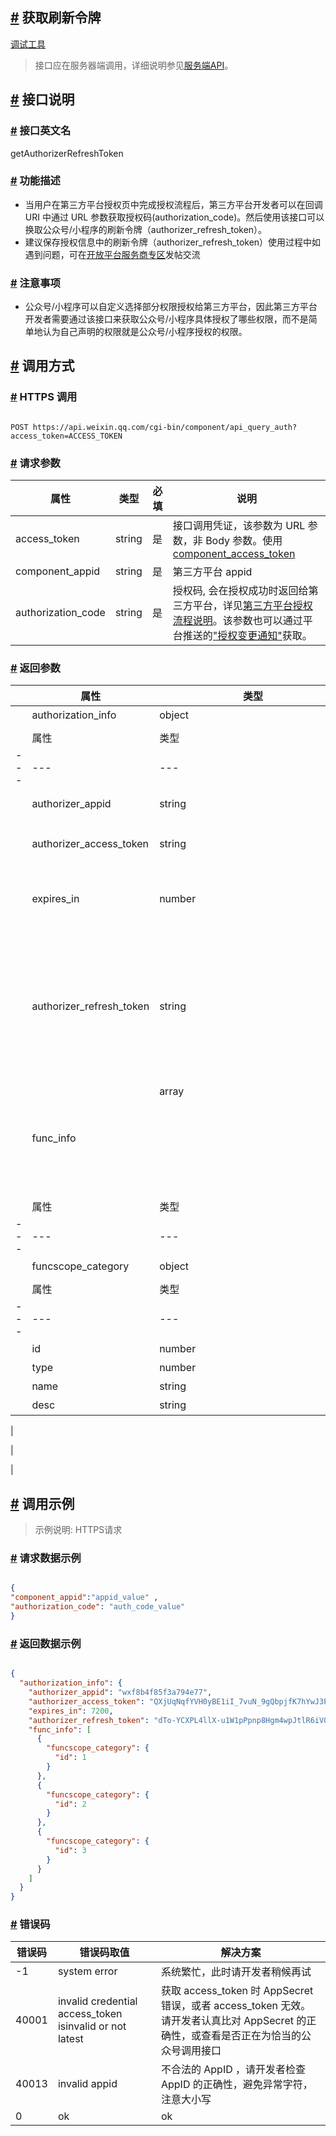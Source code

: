 ## [#](#获取刷新令牌) 获取刷新令牌

[调试工具](https://developers.weixin.qq.com/apiExplorer?apiName=getAuthorizerRefreshToken&plat=thirdparty)

> 接口应在服务器端调用，详细说明参见[服务端API](https://developers.weixin.qq.com/miniprogram/dev/framework/server-ability/backend-api.html)。

## [#](#接口说明) 接口说明

### [#](#接口英文名) 接口英文名

getAuthorizerRefreshToken

### [#](#功能描述) 功能描述

+   当用户在第三方平台授权页中完成授权流程后，第三方平台开发者可以在回调 URI 中通过 URL 参数获取授权码(authorization\_code)。然后使用该接口可以换取公众号/小程序的刷新令牌（authorizer\_refresh\_token）。
+   建议保存授权信息中的刷新令牌（authorizer\_refresh\_token）使用过程中如遇到问题，可在[开放平台服务商专区](https://developers.weixin.qq.com/community/minihome/mixflow/1355698687267438595)发帖交流

### [#](#注意事项) 注意事项

+   公众号/小程序可以自定义选择部分权限授权给第三方平台，因此第三方平台开发者需要通过该接口来获取公众号/小程序具体授权了哪些权限，而不是简单地认为自己声明的权限就是公众号/小程序授权的权限。

## [#](#调用方式) 调用方式

### [#](#HTTPS-调用) HTTPS 调用

```text

POST https://api.weixin.qq.com/cgi-bin/component/api_query_auth?access_token=ACCESS_TOKEN 

```

### [#](#请求参数) 请求参数

| 属性 | 类型 | 必填 | 说明 |
| --- | --- | --- | --- |
| access\_token | string | 是 | 接口调用凭证，该参数为 URL 参数，非 Body 参数。使用[component\_access\_token](https://developers.weixin.qq.com/doc/oplatform/openApi/OpenApiDoc/ticket-token/getComponentAccessToken.html) |
| component\_appid | string | 是 | 第三方平台 appid |
| authorization\_code | string | 是 | 授权码, 会在授权成功时返回给第三方平台，详见[第三方平台授权流程说明](https://developers.weixin.qq.com/doc/oplatform/Third-party_Platforms/2.0/api/Before_Develop/Authorization_Process_Technical_Description.html)。该参数也可以通过平台推送的["授权变更通知"](https://developers.weixin.qq.com/doc/oplatform/Third-party_Platforms/2.0/api/ThirdParty/token/authorize_event.html)获取。 |

### [#](#返回参数) 返回参数

|  | 属性 | 类型 | 说明 |
| --- | --- | --- | --- |
|  | authorization\_info | object | 授权信息 |
|  | 
|  | 属性 | 类型 | 说明 |
| --- | --- | --- | --- |
|  | authorizer\_appid | string | 授权的公众号或者小程序 appid |
|  | authorizer\_access\_token | string | 接口调用令牌（在授权的公众号/小程序具备 API 权限时，才有此返回值） |
|  | expires\_in | number | authorizer\_access\_token 的有效期（在授权的公众号/小程序具备API权限时，才有此返回值），单位：秒 |
|  | authorizer\_refresh\_token | string | 刷新令牌（在授权的公众号具备API权限时，才有此返回值），刷新令牌主要用于第三方平台获取和刷新已授权用户的 authorizer\_access\_token。一旦丢失，只能让用户重新授权，才能再次拿到新的刷新令牌。用户重新授权后，之前的刷新令牌会失效 |
|  | func\_info | array<object> | 授权给第三方平台的权限集id列表，权限集id代表的含义可查看[权限集介绍](https://developers.weixin.qq.com/doc/oplatform/Third-party_Platforms/2.0/product/third_party_authority_instructions.html) |
|  | 
|  | 属性 | 类型 | 说明 |
| --- | --- | --- | --- |
|  | funcscope\_category | object | 授权给开发者的权限集详情 |
|  | 
|  | 属性 | 类型 | 说明 |
| --- | --- | --- | --- |
|  | id | number | 权限集id |
|  | type | number | 权限集类型 |
|  | name | string | 权限集名称 |
|  | desc | string | 权限集描述 |

 |

 |

 |

## [#](#调用示例) 调用示例

> 示例说明: HTTPS请求

### [#](#请求数据示例) 请求数据示例

```json

{
"component_appid":"appid_value" ,
"authorization_code": "auth_code_value"
} 

```

### [#](#返回数据示例) 返回数据示例

```json

{
  "authorization_info": {
    "authorizer_appid": "wxf8b4f85f3a794e77",
    "authorizer_access_token": "QXjUqNqfYVH0yBE1iI_7vuN_9gQbpjfK7hYwJ3P7xOa88a89-Aga5x1NMYJyB8G2yKt1KCl0nPC3W9GJzw0Zzq_dBxc8pxIGUNi_bFes0qM",
    "expires_in": 7200,
    "authorizer_refresh_token": "dTo-YCXPL4llX-u1W1pPpnp8Hgm4wpJtlR6iV0doKdY",
    "func_info": [
      {
        "funcscope_category": {
          "id": 1
        }
      },
      {
        "funcscope_category": {
          "id": 2
        }
      },
      {
        "funcscope_category": {
          "id": 3
        }
      }
    ]
  }
} 

```

### [#](#错误码) 错误码

| 错误码 | 错误码取值 | 解决方案 |
| --- | --- | --- |
| \-1 | system error | 系统繁忙，此时请开发者稍候再试 |
| 40001 | invalid credential  access\_token isinvalid or not latest | 获取 access\_token 时 AppSecret 错误，或者 access\_token 无效。请开发者认真比对 AppSecret 的正确性，或查看是否正在为恰当的公众号调用接口 |
| 40013 | invalid appid | 不合法的 AppID ，请开发者检查 AppID 的正确性，避免异常字符，注意大小写 |
| 0 | ok | ok |